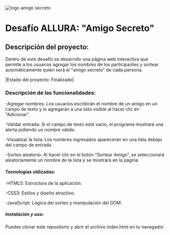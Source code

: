 ![logo amigo secreto](https://github.com/user-attachments/assets/a3852d66-9b5f-4c06-9d6e-324dfe68f69d)
<h1> Desafío ALLURA: "Amigo Secreto"</h1>

<h2>Descripción del proyecto:</h2> Dentro de este desafío se desarrollo una página web interactiva que permite a los usuarios  agregar los nombres de los participantes y sortear automáticamente quién será el "amigo secreto" de cada persona.

|Estado del proyecto: Finalizado|

<h3> Descripción de las funcionalidades:</h3> 

-Agregar nombres: Los usuarios escribirán el nombre de un amigo en un campo de texto y lo agregarán a una lista visible al hacer clic en "Adicionar".

-Validar entrada: Si el campo de texto está vacío, el programa mostrará una alerta pidiendo un nombre válido.

-Visualizar la lista: Los nombres ingresados aparecerán en una lista debajo del campo de entrada.

-Sorteo aleatorio: Al hacer clic en el botón "Sortear Amigo", se seleccionará aleatoriamente un nombre de la lista y se mostrará en la página.

<h4> Tecnologías utilizadas:</h4> 

-HTML5: Estructura de la aplicación.

-CSS3: Estilos y diseño atractivo.

-JavaScript: Lógica del sorteo y manipulación del DOM.

<h5> Instalación y uso:</h5> Puedes clonar este repositorio y abrir el archivo index.html en tu navegador.



